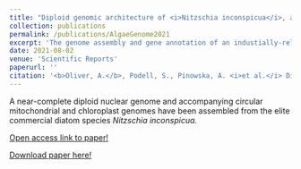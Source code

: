 ```yaml
---
title: "Diploid genomic architecture of <i>Nitzschia inconspicua</i>, an elite biomass production diatom"
collection: publications
permalink: /publications/AlgaeGenome2021
excerpt: 'The genome assembly and gene annotation of an industially-relevant diatom.'
date: 2021-08-02
venue: 'Scientific Reports'
paperurl: ''
citation: '<b>Oliver, A.</b>, Podell, S., Pinowska, A. <i>et al.</i> Diploid genomic architecture of <i>Nitzschia inconspicua</i>, an elite biomass production diatom. <i>Sci Rep</i> 11, 15592 (2021).'
---
```

A near-complete diploid nuclear genome and accompanying circular mitochondrial and chloroplast genomes have been assembled from the elite commercial diatom species <i>Nitzschia inconspicua.</i>

[Open access link to paper!](https://doi.org/10.1038/s41598-021-95106-3)

[Download paper here!](/files/AlgaeGenome2021.pdf)